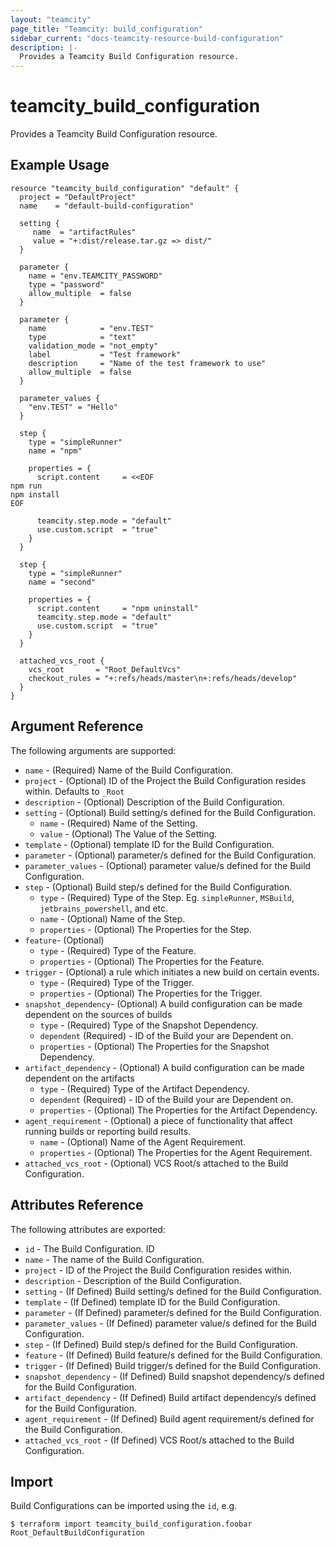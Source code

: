 ```yaml
---
layout: "teamcity"
page_title: "Teamcity: build_configuration"
sidebar_current: "docs-teamcity-resource-build-configuration"
description: |-
  Provides a Teamcity Build Configuration resource. 
---
```


# teamcity\_build\_configuration

Provides a Teamcity Build Configuration resource. 

## Example Usage

```hcl
resource "teamcity_build_configuration" "default" {
  project = "DefaultProject"
  name    = "default-build-configuration"

  setting {
     name  = "artifactRules"
     value = "+:dist/release.tar.gz => dist/"
  }

  parameter {
    name = "env.TEAMCITY_PASSWORD"
    type = "password"
    allow_multiple  = false
  }

  parameter {
    name            = "env.TEST"
    type            = "text"
    validation_mode = "not_empty"
    label           = "Test framework"
    description     = "Name of the test framework to use"
    allow_multiple  = false
  }

  parameter_values {
    "env.TEST" = "Hello"
  }

  step {
    type = "simpleRunner"
    name = "npm"

    properties = {
      script.content     = <<EOF
npm run
npm install
EOF

      teamcity.step.mode = "default"
      use.custom.script  = "true"
    }
  }

  step {
    type = "simpleRunner"
    name = "second"

    properties = {
      script.content     = "npm uninstall"
      teamcity.step.mode = "default"
      use.custom.script  = "true"
    }
  }

  attached_vcs_root {
    vcs_root       = "Root_DefaultVcs"
    checkout_rules = "+:refs/heads/master\n+:refs/heads/develop"
  }
}
```

## Argument Reference

The following arguments are supported:

* `name` - (Required) Name of the Build Configuration.
* `project` - (Optional) ID of the Project the Build Configuration resides within.
    Defaults to `_Root`
* `description` - (Optional) Description of the Build Configuration.
* `setting` - (Optional) Build setting/s defined for the Build Configuration.
    - `name` - (Required) Name of the Setting.
    - `value` - (Optional) The Value of the Setting.
* `template` - (Optional) template ID for the Build Configuration.
* `parameter` - (Optional) parameter/s defined for the Build Configuration.
* `parameter_values` - (Optional) parameter value/s defined for the Build Configuration.
* `step` - (Optional) Build step/s defined for the Build Configuration.
    * `type` - (Required) Type of the Step. Eg. `simpleRunner`, `MSBuild`, `jetbrains_powershell`, and etc.
    * `name` - (Optional) Name of the Step.
    * `properties` - (Optional) The Properties for the Step.
* `feature`- (Optional)
    * `type` - (Required) Type of the Feature.
    * `properties` - (Optional) The Properties for the Feature.
* `trigger` - (Optional) a rule which initiates a new build on certain events.
    * `type` - (Required) Type of the Trigger.
    * `properties` - (Optional) The Properties for the Trigger.
* `snapshot_dependency`- (Optional) A build configuration can be made dependent on the sources of builds
    * `type` - (Required) Type of the Snapshot Dependency.
    * `dependent` (Required) - ID of the Build your are Dependent on.
    * `properties` - (Optional) The Properties for the Snapshot Dependency.
* `artifact_dependency` - (Optional) A build configuration can be made dependent on the artifacts 
    * `type` - (Required) Type of the Artifact Dependency.
    * `dependent` (Required) - ID of the Build your are Dependent on.
    * `properties` - (Optional) The Properties for the Artifact Dependency.
* `agent_requirement` - (Optional)  a piece of functionality that  affect running builds or reporting build results.
    * `name` - (Optional) Name of the Agent Requirement.
    * `properties` - (Optional) The Properties for the Agent Requirement.
* `attached_vcs_root` - (Optional) VCS Root/s attached to the Build Configuration.

## Attributes Reference

The following attributes are exported:

* `id` - The Build Configuration. ID
* `name` - The name of the Build Configuration.
* `project` - ID of the Project the Build Configuration resides within.
* `description` - Description of the Build Configuration.
* `setting` - (If Defined) Build setting/s defined for the Build Configuration.
* `template` - (If Defined) template ID for the Build Configuration.
* `parameter` - (If Defined) parameter/s defined for the Build Configuration.
* `parameter_values` - (If Defined) parameter value/s defined for the Build Configuration.
* `step` - (If Defined) Build step/s defined for the Build Configuration.
* `feature` - (If Defined) Build feature/s defined for the Build Configuration.
* `trigger` - (If Defined) Build trigger/s defined for the Build Configuration.
* `snapshot_dependency` - (If Defined) Build snapshot dependency/s defined for the Build Configuration.
* `artifact_dependency` - (If Defined) Build artifact dependency/s defined for the Build Configuration.
* `agent_requirement` - (If Defined) Build agent requirement/s defined for the Build Configuration.
* `attached_vcs_root` - (If Defined) VCS Root/s attached to the Build Configuration.

## Import

Build Configurations can be imported using the `id`, e.g.

```
$ terraform import teamcity_build_configuration.foobar Root_DefaultBuildConfiguration
```
